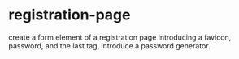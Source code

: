# registration-page
create a form element of a registration page introducing a favicon, password, and the last tag, introduce a password generator.
